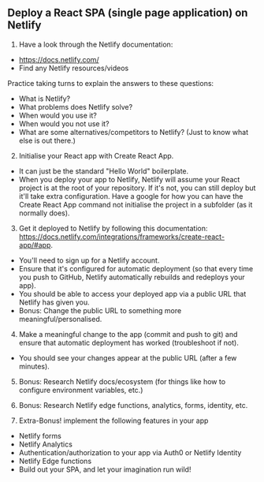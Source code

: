 ## Deploy a React SPA (single page application) on Netlify

1. Have a look through the Netlify documentation:

- https://docs.netlify.com/
- Find any Netlify resources/videos

Practice taking turns to explain the answers to these questions:

- What is Netlify?
- What problems does Netlify solve?
- When would you use it?
- When would you not use it?
- What are some alternatives/competitors to Netlify? (Just to know what else is out there.)

2. Initialise your React app with Create React App.

- It can just be the standard "Hello World" boilerplate.
- When you deploy your app to Netlify, Netlify will assume your React project is at the root of your repository. If it's not, you can still deploy but it'll take extra configuration. Have a google for how you can have the Create React App command not initialise the project in a subfolder (as it normally does).

3. Get it deployed to Netlify by following this documentation: https://docs.netlify.com/integrations/frameworks/create-react-app/#app.

- You'll need to sign up for a Netlify account.
- Ensure that it's configured for automatic deployment (so that every time you push to GitHub, Netlify automatically rebuilds and redeploys your app).
- You should be able to access your deployed app via a public URL that Netlify has given you.
- Bonus: Change the public URL to something more meaningful/personalised.

4. Make a meaningful change to the app (commit and push to git) and ensure that automatic deployment has worked (troubleshoot if not).

- You should see your changes appear at the public URL (after a few minutes).

5. Bonus: Research Netlify docs/ecosystem (for things like how to configure environment variables, etc.)
6. Bonus: Research Netlify edge functions, analytics, forms, identity, etc.

7. Extra-Bonus! implement the following features in your app

- Netlify forms
- Netlify Analytics
- Authentication/authorization to your app via Auth0 or Netlify Identity
- Netlify Edge functions
- Build out your SPA, and let your imagination run wild!
